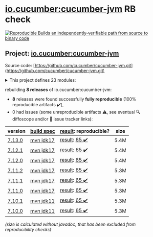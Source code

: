 [io.cucumber:cucumber-jvm](https://central.sonatype.com/artifact/io.cucumber/cucumber-jvm/7.13.0/versions) RB check
=======

[![Reproducible Builds](https://reproducible-builds.org/images/logos/rb.svg) an independently-verifiable path from source to binary code](https://reproducible-builds.org/)

## Project: [io.cucumber:cucumber-jvm](https://central.sonatype.com/artifact/io.cucumber/cucumber-jvm/7.13.0/versions)

Source code: [https://github.com/cucumber/cucumber-jvm.git](https://github.com/cucumber/cucumber-jvm.git)

<details><summary>This project defines 23 modules:</summary>

* [io.cucumber:cucumber-archetype](https://central.sonatype.com/artifact/io.cucumber/cucumber-archetype/7.13.0)
* [io.cucumber:cucumber-bom](https://central.sonatype.com/artifact/io.cucumber/cucumber-bom/7.13.0)
* [io.cucumber:cucumber-cdi2](https://central.sonatype.com/artifact/io.cucumber/cucumber-cdi2/7.13.0)
* [io.cucumber:cucumber-core](https://central.sonatype.com/artifact/io.cucumber/cucumber-core/7.13.0)
* [io.cucumber:cucumber-deltaspike](https://central.sonatype.com/artifact/io.cucumber/cucumber-deltaspike/7.13.0)
* [io.cucumber:cucumber-gherkin](https://central.sonatype.com/artifact/io.cucumber/cucumber-gherkin/7.13.0)
* [io.cucumber:cucumber-gherkin-messages](https://central.sonatype.com/artifact/io.cucumber/cucumber-gherkin-messages/7.13.0)
* [io.cucumber:cucumber-guice](https://central.sonatype.com/artifact/io.cucumber/cucumber-guice/7.13.0)
* [io.cucumber:cucumber-jakarta-cdi](https://central.sonatype.com/artifact/io.cucumber/cucumber-jakarta-cdi/7.13.0)
* [io.cucumber:cucumber-jakarta-openejb](https://central.sonatype.com/artifact/io.cucumber/cucumber-jakarta-openejb/7.13.0)
* [io.cucumber:cucumber-java](https://central.sonatype.com/artifact/io.cucumber/cucumber-java/7.13.0)
* [io.cucumber:cucumber-java8](https://central.sonatype.com/artifact/io.cucumber/cucumber-java8/7.13.0)
* [io.cucumber:cucumber-junit](https://central.sonatype.com/artifact/io.cucumber/cucumber-junit/7.13.0)
* [io.cucumber:cucumber-junit-platform-engine](https://central.sonatype.com/artifact/io.cucumber/cucumber-junit-platform-engine/7.13.0)
* [io.cucumber:cucumber-jvm](https://central.sonatype.com/artifact/io.cucumber/cucumber-jvm/7.13.0)
* [io.cucumber:cucumber-openejb](https://central.sonatype.com/artifact/io.cucumber/cucumber-openejb/7.13.0)
* [io.cucumber:cucumber-picocontainer](https://central.sonatype.com/artifact/io.cucumber/cucumber-picocontainer/7.13.0)
* [io.cucumber:cucumber-plugin](https://central.sonatype.com/artifact/io.cucumber/cucumber-plugin/7.13.0)
* [io.cucumber:cucumber-spring](https://central.sonatype.com/artifact/io.cucumber/cucumber-spring/7.13.0)
* [io.cucumber:cucumber-testng](https://central.sonatype.com/artifact/io.cucumber/cucumber-testng/7.13.0)
* [io.cucumber:datatable](https://central.sonatype.com/artifact/io.cucumber/datatable/7.13.0)
* [io.cucumber:datatable-matchers](https://central.sonatype.com/artifact/io.cucumber/datatable-matchers/7.13.0)
* [io.cucumber:docstring](https://central.sonatype.com/artifact/io.cucumber/docstring/7.13.0)
</details>

rebuilding **8 releases** of io.cucumber:cucumber-jvm:
- **8** releases were found successfully **fully reproducible** (100% reproducible artifacts :heavy_check_mark:),
- 0 had issues (some unreproducible artifacts :warning:, see eventual :mag: diffoscope and/or :memo: issue tracker links):

| version | [build spec](/BUILDSPEC.md) | [result](https://reproducible-builds.org/docs/jvm/): reproducible? | size |
| -- | --------- | ------ | -- |
| [7.13.0](https://central.sonatype.com/artifact/io.cucumber/cucumber-jvm/7.13.0/pom) | [mvn jdk17](cucumber-jvm-7.13.0.buildspec) | [result](cucumber-jvm-7.13.0.buildinfo): [65 :heavy_check_mark: ](cucumber-jvm-7.13.0.buildcompare) | 5.4M |
| [7.12.1](https://central.sonatype.com/artifact/io.cucumber/cucumber-jvm/7.12.1/pom) | [mvn jdk17](cucumber-jvm-7.12.1.buildspec) | [result](cucumber-jvm-7.12.1.buildinfo): [65 :heavy_check_mark: ](cucumber-jvm-7.12.1.buildcompare) | 5.4M |
| [7.12.0](https://central.sonatype.com/artifact/io.cucumber/cucumber-jvm/7.12.0/pom) | [mvn jdk17](cucumber-jvm-7.12.0.buildspec) | [result](cucumber-jvm-7.12.0.buildinfo): [65 :heavy_check_mark: ](cucumber-jvm-7.12.0.buildcompare) | 5.4M |
| [7.11.2](https://central.sonatype.com/artifact/io.cucumber/cucumber-jvm/7.11.2/pom) | [mvn jdk17](cucumber-jvm-7.11.2.buildspec) | [result](cucumber-jvm-7.11.2.buildinfo): [65 :heavy_check_mark: ](cucumber-jvm-7.11.2.buildcompare) | 5.3M |
| [7.11.1](https://central.sonatype.com/artifact/io.cucumber/cucumber-jvm/7.11.1/pom) | [mvn jdk17](cucumber-jvm-7.11.1.buildspec) | [result](cucumber-jvm-7.11.1.buildinfo): [65 :heavy_check_mark: ](cucumber-jvm-7.11.1.buildcompare) | 5.3M |
| [7.11.0](https://central.sonatype.com/artifact/io.cucumber/cucumber-jvm/7.11.0/pom) | [mvn jdk17](cucumber-jvm-7.11.0.buildspec) | [result](cucumber-jvm-7.11.0.buildinfo): [65 :heavy_check_mark: ](cucumber-jvm-7.11.0.buildcompare) | 5.3M |
| [7.10.1](https://central.sonatype.com/artifact/io.cucumber/cucumber-jvm/7.10.1/pom) | [mvn jdk11](cucumber-jvm-7.10.1.buildspec) | [result](cucumber-jvm-7.10.1.buildinfo): [65 :heavy_check_mark: ](cucumber-jvm-7.10.1.buildcompare) | 5.3M |
| [7.10.0](https://central.sonatype.com/artifact/io.cucumber/cucumber-jvm/7.10.0/pom) | [mvn jdk11](cucumber-jvm-7.10.0.buildspec) | [result](cucumber-jvm-7.10.0.buildinfo): [65 :heavy_check_mark: ](cucumber-jvm-7.10.0.buildcompare) | 5.3M |

<i>(size is calculated without javadoc, that has been excluded from reproducibility checks)</i>
